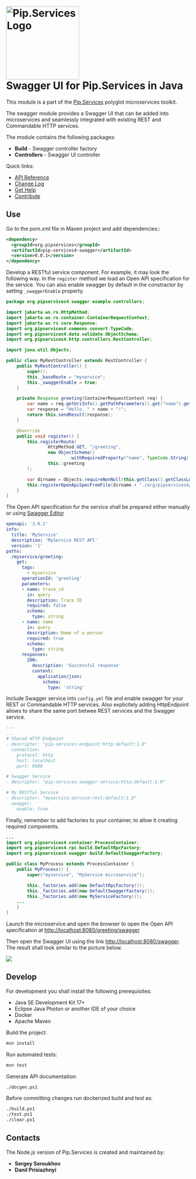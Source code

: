 # <img src="https://uploads-ssl.webflow.com/5ea5d3315186cf5ec60c3ee4/5edf1c94ce4c859f2b188094_logo.svg" alt="Pip.Services Logo" width="200"> <br/> Swagger UI for Pip.Services in Java

This module is a part of the [Pip.Services](http://pipservices.org) polyglot microservices toolkit.

The swagger module provides a Swagger UI that can be added into microservices and seamlessly integrated with existing REST and Commandable HTTP services.

The module contains the following packages:
- **Build** - Swagger controller factory
- **Controllers** - Swagger UI controller

<a name="links"></a> Quick links:

* [API Reference](https://pip-services4-java.github.io/pip-services4-swagger-java/)
* [Change Log](CHANGELOG.md)
* [Get Help](http://docs.pipservices.org/get_help/)
* [Contribute](http://docs.pipservices.org/contribute/)


## Use

Go to the pom.xml file in Maven project and add dependencies::
```xml
<dependency>
  <groupId>org.pipservices</groupId>
  <artifactId>pip-services4-swagger</artifactId>
  <version>0.0.1</version>
</dependency>
```

Develop a RESTful service component. For example, it may look the following way.
In the `register` method we load an Open API specification for the service.
You can also enable swagger by default in the constractor by setting `_swaggerEnable` property.

```java
package org.pipservices4.swagger.example.controllers;

import jakarta.ws.rs.HttpMethod;
import jakarta.ws.rs.container.ContainerRequestContext;
import jakarta.ws.rs.core.Response;
import org.pipservices4.commons.convert.TypeCode;
import org.pipservices4.data.validate.ObjectSchema;
import org.pipservices4.http.controllers.RestController;

import java.util.Objects;

public class MyRestController extends RestController {
    public MyRestController() {
        super();
        this._baseRoute = "myservice";
        this._swaggerEnable = true;
    }

    private Response greeting(ContainerRequestContext req) {
        var name = req.getUriInfo().getPathParameters().get("name").get(0);
        var response = "Hello, " + name + "!";
        return this.sendResult(response);
    }

    @Override
    public void register() {
        this.registerRoute(
                HttpMethod.GET, "/greeting",
                new ObjectSchema()
                        .withRequiredProperty("name", TypeCode.String),
                this::greeting
        );

        var dirname = Objects.requireNonNull(this.getClass().getClassLoader().getResource("")).getPath();
        this.registerOpenApiSpecFromFile(dirname + "./org/pipservices4/swagger/example/controllers/dummy.yml");
    }
}
```

The Open API specification for the service shall be prepared either manually
or using [Swagger Editor](https://editor.swagger.io/)
```yaml
openapi: '3.0.2'
info:
  title: 'MyService'
  description: 'MyService REST API'
  version: '1'
paths:
  /myservice/greeting:
    get:
      tags:
        - myservice
      operationId: 'greeting'
      parameters:
      - name: trace_id
        in: query
        description: Trace ID
        required: false
        schema:
          type: string
      - name: name
        in: query
        description: Name of a person
        required: true
        schema:
          type: string
      responses:
        200:
          description: 'Successful response'
          content:
            application/json:
              schema:
                type: 'string'
```

Include Swagger service into `config.yml` file and enable swagger for your REST or Commandable HTTP services.
Also explicitely adding HttpEndpoint allows to share the same port betwee REST services and the Swagger service.
```yaml
---
...
# Shared HTTP Endpoint
- descriptor: "pip-services:endpoint:http:default:1.0"
  connection:
    protocol: http
    host: localhost
    port: 8080

# Swagger Service
- descriptor: "pip-services:swagger-service:http:default:1.0"

# My RESTful Service
- descriptor: "myservice:service:rest:default:1.0"
  swagger:
    enable: true
```

Finally, remember to add factories to your container, to allow it creating required components.
```java
...
import org.pipservices4.container.ProcessContainer;
import org.pipservices4.rpc.build.DefaultRpcFactory;
import org.pipservices4.swagger.build.DefaultSwaggerFactory;

public class MyProcess extends ProcessContainer {
    public MyProcess() {
        super("myservice", "MyService microservice");

        this._factories.add(new DefaultRpcFactory());
        this._factories.add(new DefaultSwaggerFactory());
        this._factories.add(new MyServiceFactory());
    ...
    }
}
```

Launch the microservice and open the browser to open the Open API specification at
[http://localhost:8080/greeting/swagger](http://localhost:8080/greeting/swagger)

Then open the Swagger UI using the link [http://localhost:8080/swagger](http://localhost:8080/swagger).
The result shall look similar to the picture below.

<img src="swagger-ui.png"/>

## Develop

For development you shall install the following prerequisites:
* Java SE Development Kit 17+
* Eclipse Java Photon or another IDE of your choice
* Docker
* Apache Maven

Build the project:
```bash
mvn install
```

Run automated tests:
```bash
mvn test
```

Generate API documentation:
```bash
./docgen.ps1
```

Before committing changes run dockerized build and test as:
```bash
./build.ps1
./test.ps1
./clear.ps1
```

## Contacts

The Node.js version of Pip.Services is created and maintained by:
- **Sergey Seroukhov**
- **Danil Prisiazhnyi**
